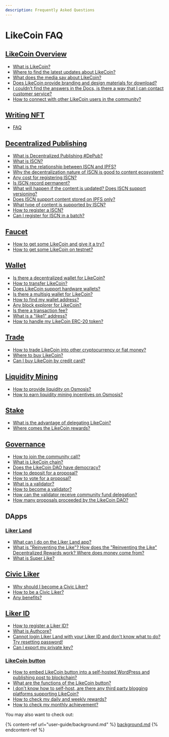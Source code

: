 ```yaml
---
description: Frequently Asked Questions
---
```


# LikeCoin FAQ

[LikeCoin Overview](faq.md#likecoin-zan-shang-gong-min-gong-he-guo-2) <a href="#likecoin-zan-shang-gong-min-gong-he-guo" id="likecoin-zan-shang-gong-min-gong-he-guo"></a>
--------------------------------------------------------------------------------------------------------------------------------------------------------

* ​[What is LikeCoin?](./)
* [Where to find the latest updates about LikeCoin?](updates.md)
* [What does the media say about LikeCoin?](general-guides/on-the-news/)
* [Does LikeCoin provide branding and design materials for download?](branding/)
* [I couldn't find the answers in the Docs, is there a way that I can contact customer service?](https://go.crisp.chat/chat/embed/?website\_id=5c009125-5863-4059-ba65-43f177ca33f7)
* [How to connect with other LikeCoin users in the community?](general-guides/community/)

## [Writing NFT](depub/writing-nft/) <a href="#likecoin-zan-shang-gong-min-gong-he-guo" id="likecoin-zan-shang-gong-min-gong-he-guo"></a>

* [FAQ](depub/writing-nft/)

## [Decentralized Publishing](depub/decentralized-publishing.md) <a href="#likecoin-zan-shang-gong-min-gong-he-guo" id="likecoin-zan-shang-gong-min-gong-he-guo"></a>

* [What is Decentralized Publishing #DePub?](./)
* [What is ISCN?](developer/iscn/)
* [What is the relationship between ISCN and IPFS?](depub/what-is-iscn/iscn-ipfs-relationship.md)
* [Why the decentralization nature of ISCN is good to content ecosystem?](depub/what-is-iscn/benefits.md)
* [Any cost for registering ISCN?](depub/what-is-iscn/)
* [Is ISCN record permanent?](depub/what-is-iscn/benefits.md)
* [What will happen if the content is updated? Does ISCN support versioning?](depub/what-is-iscn/)
* [Does ISCN support content stored on IPFS only?](depub/what-is-iscn/iscn-ipfs-relationship.md)
* [What type of content is supported by ISCN?](depub/what-is-iscn/content-type.md)
* [How to register a ISCN?](depub/what-is-iscn/app.like.co/)
* [Can I register for ISCN in a batch?](depub/what-is-iscn/iscn-batch-uploader.md)

## [Faucet](general-guides/faucet.md) <a href="#wo-shi-du-zhe" id="wo-shi-du-zhe"></a>

* [How to get some LikeCoin and give it a try?](general-guides/faucet.md)
* [How to get some LikeCoin on testnet?](general-guides/community/faucet-testnet.md)

## [Wallet](general-guides/wallet/) <a href="#wo-shi-du-zhe" id="wo-shi-du-zhe"></a>

* [Is there a decentralized wallet for LikeCoin?](general-guides/wallet/)
* [How to transfer LikeCoin?](general-guides/wallet/like-pay.md)[  ](general-guides/wallet/keplr/)
* [Does LikeCoin support hardware wallets?](general-guides/wallet/hardware-wallet.md)
* [Is there a multisig wallet for LikeCoin?](general-guides/wallet/multisig.md)
* [How to find my wallet address?](general-guides/wallet/wallet-address.md)
* [Any block explorer for LikeCoin?](general-guides/wallet/block-explorer/)
* [Is there a transaction fee?](general-guides/wallet/transaction-fee.md)
* [What is a "like1" address?](general-guides/wallet/like-address-prefix.md)
* [How to handle my LikeCoin ERC-20 token?](general-guides/wallet/migration/)

## [Trade](general-guides/trade/)

* [How to trade LikeCoin into other cryptocurrency or fiat money?](general-guides/trade/)
* [Where to buy LikeCoin?](general-guides/trade/buy-likecoin.md)
* [Can I buy LikeCoin by credit card?](general-guides/trade/trade-in-osmosis.md)

## [Liquidity Mining](faq.md#undefined)

* [How to provide liquidity on Osmosis?](general-guides/liquidity/osmosis.md#providing-liquidity-to-the-liquidity-pool)
* [How to earn liquidity mining incentives on Osmosis?](general-guides/liquidity/osmosis.md#bonding-shares-for-liquidity-mining-incentives)

## [Stake](general-guides/stake/) <a href="#wo-shi-du-zhe" id="wo-shi-du-zhe"></a>

* [What is the advantage of delegating LikeCoin?](general-guides/stake/delegation-of-likecoin/)
* [Where comes the LikeCoin rewards?](general-guides/stake/where-comes-the-likecoin-rewards.md)

## [Governance](general-guides/governance/) <a href="#wo-shi-du-zhe" id="wo-shi-du-zhe"></a>

* [​How to join the community call?](general-guides/governance/community-call.md)
* [What is LikeCoin chain?](general-guides/governance/likecoin-chain.md)[​](general-guides/governance/liquid-democracy.md)
* [Does the LikeCoin DAO have democracy?](general-guides/governance/liquid-democracy.md)
* [How to deposit for a proposal?](general-guides/governance/proposal-deposit.md)
* [How to vote for a proposal?](general-guides/governance/direct-vote/)
* [What is a validator?](general-guides/governance/what-is-a-validator/)
* [How to become a validator?](validator/become-a-validator.md)
* [How can the validator receive community fund delegation?](general-guides/governance/what-is-a-validator/community-delegation.md)
* ​​[How many proposals proceeded by the LikeCoin DAO?](general-guides/governance/proposals.md)

## DApps <a href="#wo-shi-du-zhe" id="wo-shi-du-zhe"></a>

### [Liker Land](user-guide/liker-land/)

* [What can I do on the Liker Land app?](user-guide/liker-land/)
* [What is "Reinventing the Like"? How does the "Reinventing the Like" Decentralized Rewards work? Where does money come from?](user-guide/liker-land/like.md)
* [What is Super Like?](user-guide/liker-land/superlike.md)

## [​Civic Liker​](user-guide/civic-liker/) <a href="#civic-liker" id="civic-liker"></a>

* [Why should I become a Civic Liker?](user-guide/civic-liker/)
* [How to be a Civic Liker?](user-guide/civic-liker/be-a-civic-liker.md)
* [Any benefits?](user-guide/civic-liker/rationale-and-benefits.md)

## [​Liker ID​](user-guide/liker-id/) <a href="#liker-id" id="liker-id"></a>

* [How to register a Liker ID?](user-guide/liker-id/)
* [What is Authcore?](user-guide/liker-id/register/what-is-authcore.md)
* [Cannot login Liker Land with your Liker ID and don't know what to do? Try resetting password!](user-guide/liker-id/register/reset-password.md)
* [Can I export my private key?](user-guide/liker-id/export-seed-words.md)

### [LikeCoin button](faq.md#likecoin-button)

* [How to embed LikeCoin button into a self-hosted WordPress and publishing post to blockchain?](user-guide/wordpress.md)
* [What are the functions of the LikeCoin button?](user-guide/creator/)
* [I don't know how to self-host, are there any third party blogging platforms supporting LikeCoin?](user-guide/creator/blogging-platforms/)[  ](archive/archive/creatortools/portfolio-page.md)
* [How to check my daily and weekly rewards?](user-guide/creatortools/rewards.md)
* [How to check my monthly achievement?](user-guide/creatortools/monthly-report.md)

You may also want to check out:

{% content-ref url="user-guide/background.md" %}
[background.md](user-guide/background.md)
{% endcontent-ref %}
